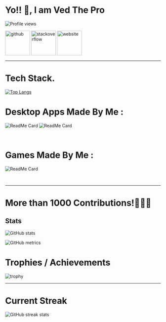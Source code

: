 <!-- markdownlint-disable-file -->

# Yo!! 👋, I am Ved The Pro

![Profile views](https://gpvc.arturio.dev/Ved-programmer)


<a href="https://github.com/Ved-programmer"><img src='https://cdn.jsdelivr.net/npm/simple-icons@3.0.1/icons/github.svg' alt='github' height='80'></a>
<a href="https://stackoverflow.com/users/14334440/ved-rathi"><img src='https://cdn.jsdelivr.net/npm/simple-icons@3.0.1/icons/stackoverflow.svg' alt='stackoverflow' height='80'></a> 
<a href="https://Ved-programmer.github.io/Ved-programmer"><img src='https://cdn.jsdelivr.net/npm/simple-icons@3.0.1/icons/icloud.svg' alt='website' height='80'></a> 

---

# Tech Stack.

[![Top Langs](https://github-readme-stats.vercel.app/api/top-langs/?username=Ved-programmer&theme=dark)](https://github.com/anuraghazra/github-readme-stats)

# Desktop Apps Made By Me :

![ReadMe Card](https://github-readme-stats.vercel.app/api/pin/?username=Ved-programmer&repo=Login-System&theme=dark)
![ReadMe Card](https://github-readme-stats.vercel.app/api/pin/?username=Ved-programmer&repo=Numerical-Base-Converter&theme=dark)

<br />

# Games Made By Me : 


![ReadMe Card](https://github-readme-stats.vercel.app/api/pin/?username=Ved-programmer&repo=TypingPro&theme=dark)

<br />

---

# More than 1000 Contributions!🥳🎊🎉



## Stats

![GitHub stats](https://github-readme-stats.vercel.app/api?username=Ved-programmer&show_icons=true&count_private=true&theme=dark)  

![GitHub metrics](https://metrics.lecoq.io/Ved-programmer)


# Trophies / Achievements

![trophy](https://github-profile-trophy.vercel.app/?username=Ved-programmer)

---
# Current Streak
![GitHub streak stats](https://github-readme-streak-stats.herokuapp.com/?user=Ved-programmer&theme=dark)  
